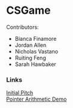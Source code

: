# CSGame
Contributors:
  - Bianca Finamore
  - Jordan Allen
  - Nicholas Vastano
  - Ruiting Feng 
  - Sarah Hawbaker 
  
### Links
[Initial Pitch](https://docs.google.com/presentation/d/1ZJPMp0EIzVfZzgaIYLT_cMUBAL23h9_Wp2J-S3kOb6I/edit?usp=sharing) 
<br>
[Pointer Arithmetic Demo](https://scratch.mit.edu/projects/340214095/)
